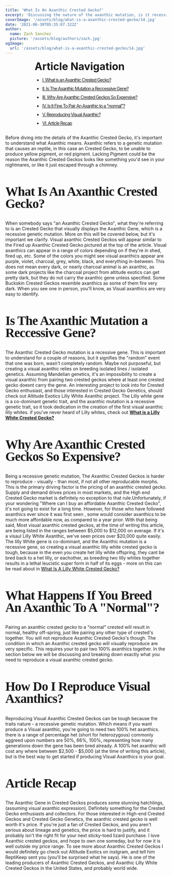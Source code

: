 ```yaml
---
title: 'What Is An Axanthic Crested Gecko?'
excerpt: 'Discussing the nature of the axanthic mutation, is it recessive? and Why Axanthic Crested Geckos can cost over $20,000 in some cases. Find out more about this mutation that causes a lack of red and yellow pigment.'
coverImage: '/assets/blog/what-is-a-axanthic-crested-gecko/14.jpg'
date: '2021-06-30T05:35:07.322Z'
author:
  name: Zach Sanchez
  picture: '/assets/blog/authors/zach.jpg'
ogImage:
  url: '/assets/blog/what-is-a-axanthic-crested-gecko/14.jpg'
---
```


<div style="text-align:center;width:100%">
  <div style="margin: 0 auto; display: inline-block;text-align:justify;">
  <span style="font-weight:bold;font-size:32px;">Article Navigation</span>
    <ul style="text-decoration: underline;letter-spacing: -1px;" >
      <li style="margin-bottom:10px;"><a href="#what-is-an-axanthic-crested-gecko">
      <span>I. What is an Axanthic Crested Gecko?</span>
      </a></li>
      <li style="margin-bottom:10px;"><a href="#is-the-axanthic-mutation-a-recessive-gene">
      <span>II. Is The Axanthic Mutation a Reccessive Gene?</span>
      </a></li>
      <li style="margin-bottom:10px;"><a href="#why-are-axanthic-crested-geckos-so-expensive">
      <span>III. Why Are Axanthic Crested Geckos So Expensive?</span>
      </a></li>
      <li style="margin-bottom:10px;"><a href="#is-it-fine-to-pair-an-axanthic-to-a-normal">
      <span>IV. Is It Fine To Pair An Axanthic to a "normal"?</span>
      </a></li>
      <li style="margin-bottom:10px;"><a href="#how-to-reproduce-visual-axanthics">
      <span>V. Reproducing Visual Axanthic?</span>
      </a></li>
      <li style="margin-bottom:4px;"><a href="#article-recap">
      <span>VI. Article Recap</span>
      </a></li>
    </ul>
    <ul>
    </ul>
  </div>
</div>

Before diving into the details of the Axanthic Crested Gecko, it's important to understand what Axanthic means. Axanthic refers to a genetic mutation that causes an reptile, in this case an Crested Gecko, to be unable to produce yellow pigment, or red pigment. Lacking Pigment could be the reason the Axanthic Crested Geckos looks like something you'd see in your nightmares, or like it just escaped through a chimney.
<span id="what-is-an-axanthic-crested-gecko" ></span>

<h2 style="font-family:ui-serif;font-size:40px;letter-spacing: -1px;line-height:95%;">What Is An Axanthic Crested Gecko?</h2>

When somebody says "an Axanthic Crested Gecko", what they're referring to is an Crested Gecko that visually displays the Axanthic Gene, which is a recessive genetic mutation. More on this will be covered below, but it's important we clarify. Visual axanthic Crested Geckos will appear similar to the Fired up Axanthic Crested Gecko pictured at the top of the article. Visual axanthics can appear in a range of colors depending on if they're in shed, fired up, etc. Some of the colors you might see visual axanthics appear are purple, violet, charcoal, grey, white, black, and everything in-between. This does not mean every dark, or nearly charcoal animal is an axanthic, as some dark projects like the charcoal project from altitude exotics can get pretty dark, but they do not carry the axanthic gene unless specified. Some Buckskin Crested Geckos resemble axanthics as some of them fire very dark. When you see one in person, you'll know, as Visual axanthics are very easy to identify.
<span id="is-the-axanthic-mutation-a-recessive-gene" ></span>

<h2 style="font-family:ui-serif;font-size:40px;letter-spacing: -1px;line-height:95%;">Is The Axanthic Mutation a Reccessive Gene?</h2>

The Axanthic Crested Gecko mutation is a recessive gene. This is important to understand for a couple of reasons, but it signifies the "random" event that one was born, wasn't completely random. Maybe not purposeful, but creating a visual axanthic relies on breeding isolated lines / isolated genetics. Assuming Mandelian genetics, it's an impossibility to create a visual axanthic from pairing two crested geckos where at least one crested gecko doesnt carry the gene. An interesting project to look into for Crested Gecko enthusiast, and those interested in Crested Gecko Genetics, should check out Altitude Exotics Lilly White Axanthic project. The Lilly white gene is a co-dominant genetic trait, and the axanthic mutation is a recessive genetic trait, so it took dedication in the creation of the first visual axanthic lilly whites. if you've never heard of Lilly whites, check out <a href="/what-is-a-lilly-white-crested-gecko" style="text-decoration:underline;font-weight:bold;">What is a Lilly White Crested Gecko?</a>
<span id="why-are-axanthic-crested-geckos-so-expensive" ></span>

<h2 style="font-family:ui-serif;font-size:40px;letter-spacing: -1px;line-height:95%;">Why Are Axanthic Crested Geckos So Expensive?</h2>

Being a recessive genetic mutation, The Axanthic Crested Geckos is harder to reproduce - visually - than most, if not all other reproducable morphs. This is the primary driving factor is the pricing of an axanthic crested gecko. Supply and demand drives prices in most markets, and the High end Crested Gecko market is definitely no exception to that rule.Unfortunately, if your wondering "Where can I buy an affordable Axanthic Crested Gecko", it's not going to exist for a long time. However, for those who have followed axanthics ever since it was first seen , some would consider axanthics to be much more affordable now, as compared to a year prior. With that being said, Most visual axanthic crested geckos, at the time of writing this article, are being listed in the ranges between $5,000 to $12,000 on average. If it's a visaul Lilly White Axanthic, we've seen prices over $20,000 quite easily. The lilly White gene is co-dominant, and the Axanthic mutation is a recessive gene, so creating a visual axanthic lilly white crested gecko is tough, because in the even you create het lilly white offspring, they cant be bred back to a het lilly, or eachother, as breeding two lilly whites together results in a lethal leucistic super form in half of its eggs - more on this can be read about in <a style="color:black;text-decoration:underline;" href="/posts/what-is-a-lilly-white-crested-gecko">What Is A Lilly White Crested Gecko?</a>
<span id="is-it-fine-to-pair-an-axanthic-to-a-normal" ></span>

<h2 style="font-family:ui-serif;font-size:40px;letter-spacing: -1px;line-height:95%;">What Happens If You Breed An Axanthic To A "Normal"?</h2>

Pairing an axanthic crested gecko to a "normal" crested will result in normal, healthy off-spring, just like pairing any other type of crested's together. You will not reproduce Axanthic Crested Gecko's though. The condition in which an Axanthic crested gecko will visually reproduce are very specific. This requires your to pair two 100% axanthics together. In the section below we will be discussing and breaking down exactly what you need to reproduce a visual axanthic crested gecko.
<span id="how-to-reproduce-visual-axanthics" ></span>

<h2 style="font-family:ui-serif;font-size:40px;letter-spacing: -1px;line-height:95%;">How Do I Reproduce Visual Axanthics?</h2>

Reproducing Visual Axanthic Crested Geckos can be tough because the traits nature - a recessive genetic mutation. Which means if you want produce a Visual axanthic, you're going to need two 100% het axanthics. there is a range of percentage het (short for heterozygous) commonly aggreed upon numbers are 50%, 66%, 100%, representing how many generations down the gene has been bred already. A 100% het axanthic will cost any where between $2,500 - $5,000 (at the time of writing this article), but is the best way to get started if producing Visual Axanthics is your goal.

<span id="article-recap" ></span>

<h2 style="font-family:ui-serif;font-size:40px;letter-spacing: -1px;line-height:95%;">Article Recap</h2>

The Axanthic Gene in Crested Geckos produces some stunning hatchlings, (assuming visual axanthic expression). Definitely something for the Crested Gecko enthusiasts and collectors. For those interested in High-end Crested Geckos and Crested Gecko Genetics, the axanthic crested gecko is well worth it's price. If you're just a fan of Crested Geckos, and you aren't serious about lineage and genetics, the price is hard to justify, and it probably isn't the right fit for your next sticky-toed lizard purchase. I love Axanthic crested geckos, and hope to own one someday, but for now it is well outside my price range. To see more about Axanthic Crested Geckos I would definitely go check out Altitude Exotics on instgram, and tell him ReptiKeep sent you (you'll be surprised what he says). He is one of the leading producers of Axanthic Crested Geckos, and Axanthic Lilly White Crested Geckos in the United States, and probably world wide.